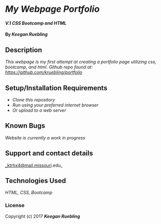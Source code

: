 # _My Webpage Portfolio_

#### _V.1 CSS Bootcamp and HTML_

#### By _**Keegan Ruebling**_

## Description

_This webpage is my first attempt at creating a portfolio page utilizing css, bootcamp, and html._
_Github repo found at: https://github.com/kruebling/portfolio_

## Setup/Installation Requirements

* _Clone this repository_
* _Run using your preferred internet browser_
* _Or upload to a web server_

## Known Bugs

_Website is currently a work in progress_

## Support and contact details

_ktrhx4@mail.missouri.edu_

## Technologies Used

_HTML, CSS, Bootcamp_

### License

Copyright (c) 2017 **_Keegan Ruebling_**
